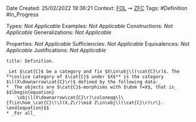 <br />
<br />

Date Created: 25/02/2022 19:36:21
Context: [$\textrm{FOL}$](obsidian://open?file=First%20Order%20Logic)$\,\,\rightsquigarrow\,\,$[$\textrm{ZFC}$](obsidian://open?file=Zermelo-Fraenkel%20Set%20Theory%20with%20Choice)
Tags: #Definition #In_Progress

Types: _Not Applicable_
Examples: _Not Applicable_
Constructions: _Not Applicable_
Generalizations: _Not Applicable_

Properties: _Not Applicable_
Sufficiencies: _Not Applicable_
Equivalences: _Not Applicable_
Justifications: _Not Applicable_

``` ad-Definition
title: Definition.

_Let $\cat{C}$ be a category and fix $X\in\obj\l(\cat{C}\r)$. The **coslice category of $\cat{C}$ under $X$** is the category $\l(X\downarrow\cat{C}\r)$ defined by the following data:_
* _The objects are $\cat{C}$-morphisms with $\dom f=X$, that is_
$$\begin{equation}
    \obj\l(X\downarrow\cat{C}\r)\coloneqq\l\{f\in\hom_\cat{C}\!\l(X,Z\r)\mid Z\in\obj\l(\cat{C}\r)\r\}.
\end{equation}$$
* _For all_

```
